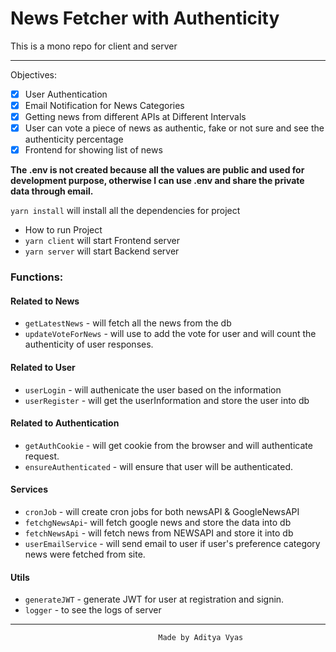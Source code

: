 # News Fetcher with Authenticity

This is a mono repo for client and server

****

Objectives:
- [x] User Authentication
- [x] Email Notification for News Categories
- [x] Getting news from different APIs at Different Intervals
- [x] User can vote a piece of news as authentic, fake or not sure and see the authenticity percentage
- [x] Frontend for showing list of news

**The .env is not created because all the values are public and used for development purpose, otherwise I can use .env and share the private data through email.**

``` yarn install ``` will install all the dependencies for project

- How to run Project 
 - ``` yarn client ``` will start Frontend server
 - ``` yarn server ``` will start Backend server

### Functions:

#### Related to News

- `getLatestNews` - will fetch all the news from the db
- `updateVoteForNews` - will use to add the vote for user and will count the authenticity of user responses.
#### Related to User
- `userLogin` - will authenicate the user based on the information
- `userRegister` - will get the userInformation and store the user into db

#### Related to Authentication
- `getAuthCookie` - will get cookie from the browser and will authenticate request.
- `ensureAuthenticated` - will ensure that user will be authenticated.

#### Services

- `cronJob` - will create cron jobs for both newsAPI & GoogleNewsAPI
- `fetchgNewsApi`- will fetch google news and store the data into db
- `fetchNewsApi` - will fetch news from NEWSAPI and store it into db
- `userEmailService` - will send email to user if user's preference category news were fetched from site.


#### Utils

- `generateJWT` - generate JWT for user at registration and signin.
- `logger` - to see the logs of server

****
                                     Made by Aditya Vyas